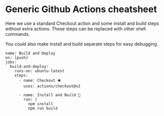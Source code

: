 # Generic Github Actions cheatsheet

Here we use a standard Checkout action and some install and build steps without extra actions. These steps can be replaced with other shell commands.

You could also make install and build separate steps for easy debugging.

```
name: Build and Deploy
on: [push]
jobs:
  build-and-deploy:
    runs-on: ubuntu-latest
    steps:
      - name: Checkout 🛎️
        uses: actions/checkout@v2

      - name: Install and Build 🔧 
        run: |
          npm install
          npm run build
```
